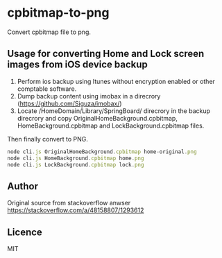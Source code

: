 # cpbitmap-to-png
Convert cpbitmap file to png.

## Usage for converting Home and Lock screen images from iOS device backup

1. Perform ios backup using Itunes without encryption enabled or other comptable software.
2. Dump backup content using imobax in a direcrory (https://github.com/Siguza/imobax/) 
3. Locate /HomeDomain/Library/SpringBoard/ direcrory in the backup direcrory and copy OriginalHomeBackground.cpbitmap, HomeBackground.cpbitmap and LockBackground.cpbitmap files.

Then finally convert to PNG.

```js
node cli.js OriginalHomeBackground.cpbitmap home-original.png
node cli.js HomeBackground.cpbitmap home.png
node cli.js LockBackground.cpbitmap lock.png
```

## Author

Original source from stackoverflow anwser https://stackoverflow.com/a/48158807/1293612

## Licence 

MIT
